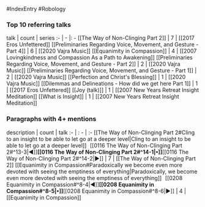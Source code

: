#IndexEntry #Robology

### Top 10 referring talks
talk | count | series
:- | - |: -
[[The Way of Non-Clinging Part 2]] | 7 | [[2017 Eros Unfettered]]
[[Preliminaries Regarding Voice, Movement, and Gesture - Part 4]] | 6 | [[2020 Vajra Music]]
[[Equanimity in Compassion]] | 4 | [[2007 Lovingkindness and Compassion As a Path to Awakening]]
[[Preliminaries Regarding Voice, Movement, and Gesture - Part 2]] | 2 | [[2020 Vajra Music]]
[[Preliminaries Regarding Voice, Movement, and Gesture - Part 1]] | 2 | [[2020 Vajra Music]]
[[Perfection and Christ's Blessing]] | 1 | [[2020 Vajra Music]]
[[Dilemmas and Delineations - How did we get here Part 1]] | 1 | [[2017 Eros Unfettered]]
[[Joy (talk)]] | 1 | [[2007 New Years Retreat Insight Meditation]]
[[What is Insight]] | 1 | [[2007 New Years Retreat Insight Meditation]]

### Paragraphs with 4+ mentions
description | count | talk
:- | : - | :-
[[The Way of Non-Clinging Part 2#Cling to an insight to be able to let go at a deeper level\|Cling to an insight to be able to let go at a deeper level]] &nbsp;&nbsp;[[0116 The Way of Non-Clinging Part 2#^13-3\|◀]]**[[0116 The Way of Non-Clinging Part 2#^14-1\|•]]**[[0116 The Way of Non-Clinging Part 2#^14-2\|▶]] | 7 | [[The Way of Non-Clinging Part 2]]
[[Equanimity in Compassion#Paradoxically we become even more devoted with seeing the emptiness of everything\|Paradoxically, we become even more devoted with seeing the emptiness of everything]] &nbsp;&nbsp;[[0208 Equanimity in Compassion#^8-4\|◀]]**[[0208 Equanimity in Compassion#^8-5\|•]]**[[0208 Equanimity in Compassion#^8-6\|▶]] | 4 | [[Equanimity in Compassion]]

